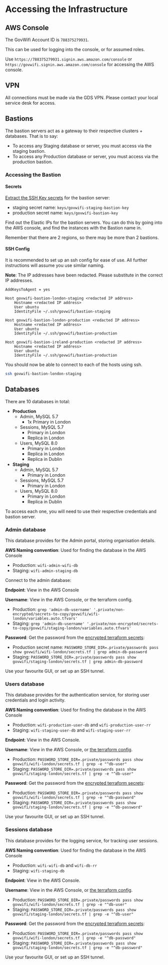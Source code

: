 # Accessing the Infrastructure

## AWS Console

The GovWifi Account ID is `788375279931`.

This can be used for logging into the console, or for assumed roles.

Use `https://788375279931.signin.aws.amazon.com/console` or `https://govwifi.signin.aws.amazon.com/console` for
accessing the AWS console.

## VPN

All connections must be made via the GDS VPN. Please contact your local service desk for access.

## Bastions

The bastion servers act as a gateway to their respective clusters + databases.
That is to say:

- To access any Staging database or server, you must access via the staging bastion.
- To access any Production database or server, you must access via the production bastion.

### Accessing the Bastion

#### Secrets

[Extract the SSH Key secrets][getting-a-secret] for the bastion server:

- staging secret name: `keys/govwifi-staging-bastion-key`
- production secret name: `keys/govwifi-bastion-key`

Find out the Elastic IPs for the bastion servers. You can do this by going into the AWS console,
and find the instances with the Bastion name in.

Remember that there are 2 regions, so there may be more than 2 bastions.

#### SSH Config

It is recommended to set up an ssh config for ease of use. All further instructions will
assume you use similar naming.

**Note**: The IP addresses have been redacted. Please substitute in the correct IP addresses.

```
AddKeysToAgent = yes

Host govwifi-bastion-london-staging <redacted IP address>
    Hostname <redacted IP address>
    User ubuntu
    IdentityFile ~/.ssh/govwifi/bastion-staging

Host govwifi-bastion-london-production <redacted IP address>
    Hostname <redacted IP address>
    User ubuntu
    IdentityFile ~/.ssh/govwifi/bastion-production

Host govwifi-bastion-ireland-production <redacted IP address>
    Hostname <redacted IP address>
    User ubuntu
    IdentityFile ~/.ssh/govwifi/bastion-production
```

You should now be able to connect to each of the hosts using ssh.

```sh
ssh govwifi-bastion-london-staging
```

## Databases

There are 10 databases in total:

- **Production**
  - Admin, MySQL 5.7
    - 1x Primary in London
  - Sessions, MySQL 5.7
    - Primary in London
    - Replica in London
  - Users, MySQL 8.0
    - Primary in London
    - Replica in London
    - Replica in Dublin
- **Staging**
  - Admin, MySQL 5.7
    - Primary in London
  - Sessions, MySQL 5.7
    - Primary in London
  - Users, MySQL 8.0
    - Primary in London
    - Replica in Dublin

To access each one, you will need to use their respective credentials and bastion server.

### Admin database

This database provides for the Admin portal, storing organisation details.

**AWS Naming convention**: Used for finding the database in the AWS Console

- Production: `wifi-admin-wifi-db`
- Staging: `wifi-admin-staging-db`

Connect to the admin database:

**Endpoint**: View in the AWS Console

**Username**: View in the AWS Console, or the terraform config.

- Production: `grep 'admin-db-username' '.private/non-encrypted/secrets-to-copy/govwifi/wifi-london/variables.auto.tfvars'`
- Staging: `grep 'admin-db-username' '.private/non-encrypted/secrets-to-copy/govwifi/staging-london/variables.auto.tfvars'`

**Password**: Get the password from the [encrypted terraform secrets][getting-a-secret]:

- Production secret name: `PASSWORD_STORE_DIR=.private/passwords pass show govwifi/wifi-london/secrets.tf | grep admin-db-password`
- Staging: `PASSWORD_STORE_DIR=.private/passwords pass show govwifi/staging-london/secrets.tf | grep admin-db-password`

Use your favourite GUI, or set up an SSH tunnel.

### Users database

This database provides for the authentication service, for storing user credentials and login activity.

**AWS Naming convention**: Used for finding the database in the AWS Console

- Production: `wifi-production-user-db` and `wifi-production-user-rr`
- Staging: `wifi-staging-user-db` and `wifi-staging-user-rr`

**Endpoint**: View in the AWS Console.

**Username**: View in the AWS Console, or [the terraform config][getting-a-secret].

- Production: `PASSWORD_STORE_DIR=.private/passwords pass show  govwifi/wifi-london/secrets.tf | grep -e "^db-user"`
- Staging: `PASSWORD_STORE_DIR=.private/passwords pass show  govwifi/staging-london/secrets.tf | grep -e "^db-user"`

**Password**: Get the password from the [encrypted terraform secrets][getting-a-secret]:

- Production: `PASSWORD_STORE_DIR=.private/passwords pass show govwifi/wifi-london/secrets.tf | grep -e "^db-password"`
- Staging: `PASSWORD_STORE_DIR=.private/passwords pass show govwifi/staging-london/secrets.tf | grep -e "^db-password"`

Use your favourite GUI, or set up an SSH tunnel.

### Sessions database

This database provides for the logging service, for tracking user sessions.

**AWS Naming convention**: Used for finding the database in the AWS Console

- Production: `wifi-wifi-db` and `wifi-db-rr`
- Staging: `wifi-staging-db`

**Endpoint**: View in the AWS Console.

**Username**: View in the AWS Console, or [the terraform config][getting-a-secret].

- Production: `PASSWORD_STORE_DIR=.private/passwords pass show  govwifi/wifi-london/secrets.tf | grep -e "^db-user"`
- Staging: `PASSWORD_STORE_DIR=.private/passwords pass show  govwifi/staging-london/secrets.tf | grep -e "^db-user"`

**Password**: Get the password from the [encrypted terraform secrets][getting-a-secret]:

- Production: `PASSWORD_STORE_DIR=.private/passwords pass show govwifi/wifi-london/secrets.tf | grep -e "^db-password"`
- Staging: `PASSWORD_STORE_DIR=.private/passwords pass show govwifi/staging-london/secrets.tf | grep -e "^db-password"`

Use your favourite GUI, or set up an SSH tunnel.

[getting-a-secret]: ./secrets.md#Getting-a-secret
